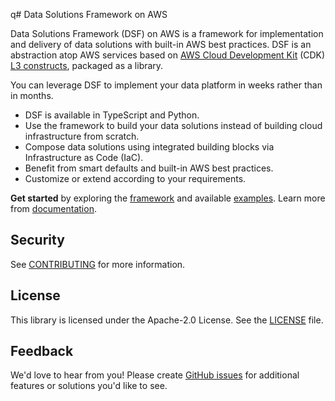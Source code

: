 q# Data Solutions Framework on AWS

Data Solutions Framework (DSF) on AWS  is a framework for implementation and delivery of data solutions with built-in AWS best practices. DSF is an abstraction atop AWS services based on [AWS Cloud Development Kit](https://aws.amazon.com/cdk/) (CDK) [L3 constructs](https://docs.aws.amazon.com/cdk/v2/guide/constructs.html), packaged as a library.

You can leverage DSF to implement your data platform in weeks rather than in months.

- DSF is available in TypeScript and Python.
- Use the framework to build your data solutions instead of building cloud infrastructure from scratch.
- Compose data solutions using integrated building blocks via Infrastructure as Code (IaC).
- Benefit from smart defaults and built-in AWS best practices.
- Customize or extend according to your requirements.

**Get started** by exploring the [framework](./framework/) and available [examples](./examples/). Learn more from [documentation](https://awslabs.github.io/data-solutions-framework-on-aws/). 

## Security
See [CONTRIBUTING](CONTRIBUTING.md#security-issue-notifications) for more information.

## License
This library is licensed under the Apache-2.0 License. See the [LICENSE](LICENSE) file.

## Feedback
We'd love to hear from you! Please create [GitHub issues](https://github.com/awslabs/data-solutions-framework-on-aws/issues) for additional features or solutions you'd like to see.

